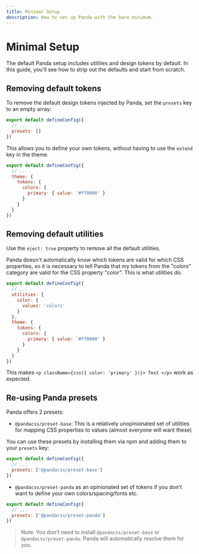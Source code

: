 ```yaml
---
title: Minimal Setup
description: How to set up Panda with the bare minimum.
---
```


# Minimal Setup

The default Panda setup includes utilities and design tokens by default. In this guide, you'll see how to strip out the defaults and start from scratch.

## Removing default tokens

To remove the default design tokens injected by Panda, set the `presets` key to an empty array:

```js
export default defineConfig({
  // ...
  presets: []
})
```

This allows you to define your own tokens, without having to use the `extend` key in the theme.

```js
export default defineConfig({
  // ...
  theme: {
    tokens: {
      colors: {
        primary: { value: '#ff0000' }
      }
    }
  }
})
```

## Removing default utilities

Use the `eject: true` property to remove all the default utilities.

Panda doesn't automatically know which tokens are valid for which CSS properties, so it is necessary to tell Panda that my tokens from the "colors" category are valid for the CSS property "color". This is what utilities do.

```js
export default defineConfig({
  // ...
  utilities: {
    color: {
      values: 'colors'
    }
  },
  theme: {
    tokens: {
      colors: {
        primary: { value: '#ff0000' }
      }
    }
  }
})
```

This makes `<p className={css({ color: 'primary' })}> Text </p>` work as expected.

## Re-using Panda presets

Panda offers 2 presets:

- `@pandacss/preset-base`: This is a relatively unopinionated set of utilities for mapping CSS properties to values (almost everyone will want these)

You can use these presets by installing them via npm and adding them to your `presets` key:

```js
export default defineConfig({
  // ...
  presets: ['@pandacss/preset-base']
})
```

- `@pandacss/preset-panda` as an opinionated set of tokens if you don't want to define your own colors/spacing/fonts etc.

```js
export default defineConfig({
  // ...
  presets: ['@pandacss/preset-panda']
})
```

> Note: You don't need to install `@pandacss/preset-base` or `@pandacss/preset-panda`. Panda will automatically resolve them for you.
